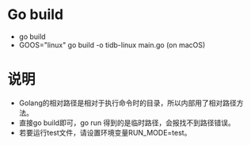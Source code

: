 # Go  build

 - go build
 - GOOS="linux" go build -o tidb-linux  main.go (on macOS)
 
# 说明
 - Golang的相对路径是相对于执行命令时的目录，所以内部用了相对路径方法。
 - 直接go build即可，go run 得到的是临时路径，会报找不到路径错误。
 - 若要运行test文件，请设置环境变量RUN_MODE=test。